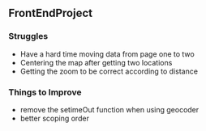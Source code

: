 ## FrontEndProject
### Struggles
- Have a hard time moving data from page one to two
- Centering the map after getting two locations
- Getting the zoom to be correct according to distance



### Things to Improve
- remove the setimeOut function when using geocoder
- better scoping order